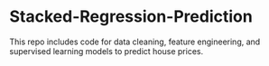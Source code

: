 # Stacked-Regression-Prediction

This repo includes code for data cleaning, feature engineering, and supervised learning models to predict house prices. 
